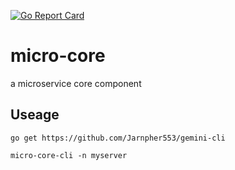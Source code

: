 [![Go Report Card](https://goreportcard.com/badge/github.com/Jarnpher553/gemini)](https://goreportcard.com/report/github.com/Jarnpher553/gemini)

# micro-core
a microservice core component

## Useage

```
go get https://github.com/Jarnpher553/gemini-cli

micro-core-cli -n myserver
```
